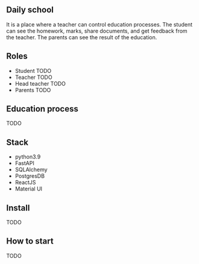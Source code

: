 ## Daily school
It is a place where a teacher can control education processes. The student can see the homework, marks, share documents, and get feedback from the teacher. 
The parents can see the result of the education.

## Roles
* Student TODO
* Teacher TODO
* Head teacher TODO
* Parents TODO

## Education process
TODO

## Stack
  * python3.9
  * FastAPI
  * SQLAlchemy
  * PostgresDB
  * ReactJS
  * Material UI

## Install
TODO

## How to start
TODO
